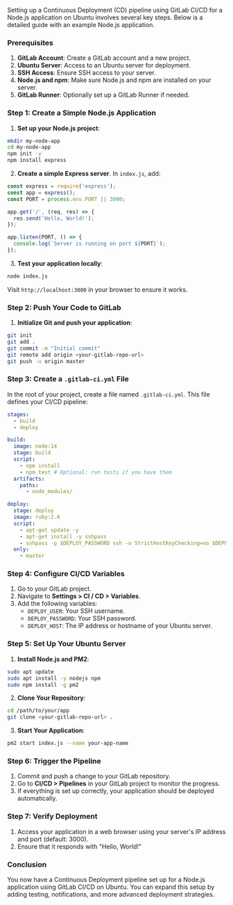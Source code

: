 
Setting up a Continuous Deployment (CD) pipeline using GitLab CI/CD for a Node.js application on Ubuntu involves several key steps. Below is a detailed guide with an example Node.js application.

### Prerequisites

1. **GitLab Account**: Create a GitLab account and a new project.
2. **Ubuntu Server**: Access to an Ubuntu server for deployment.
3. **SSH Access**: Ensure SSH access to your server.
4. **Node.js and npm**: Make sure Node.js and npm are installed on your server.
5. **GitLab Runner**: Optionally set up a GitLab Runner if needed.

### Step 1: Create a Simple Node.js Application

1. **Set up your Node.js project**:

```bash
mkdir my-node-app
cd my-node-app
npm init -y
npm install express
```

2. **Create a simple Express server**. In `index.js`, add:

```javascript
const express = require('express');
const app = express();
const PORT = process.env.PORT || 3000;

app.get('/', (req, res) => {
  res.send('Hello, World!');
});

app.listen(PORT, () => {
  console.log(`Server is running on port ${PORT}`);
});
```

3. **Test your application locally**:

```bash
node index.js
```

Visit `http://localhost:3000` in your browser to ensure it works.

### Step 2: Push Your Code to GitLab

1. **Initialize Git and push your application**:

```bash
git init
git add .
git commit -m "Initial commit"
git remote add origin <your-gitlab-repo-url>
git push -u origin master
```

### Step 3: Create a `.gitlab-ci.yml` File

In the root of your project, create a file named `.gitlab-ci.yml`. This file defines your CI/CD pipeline:

```yaml
stages:
  - build
  - deploy

build:
  image: node:14
  stage: build
  script:
    - npm install
    - npm test # Optional: run tests if you have them
  artifacts:
    paths:
      - node_modules/

deploy:
  stage: deploy
  image: ruby:2.6
  script:
    - apt-get update -y
    - apt-get install -y sshpass
    - sshpass -p $DEPLOY_PASSWORD ssh -o StrictHostKeyChecking=no $DEPLOY_USER@$DEPLOY_HOST "cd /path/to/your/app && git pull origin master && npm install && pm2 restart your-app-name || pm2 start index.js --name your-app-name"
  only:
    - master
```

### Step 4: Configure CI/CD Variables

1. Go to your GitLab project.
2. Navigate to **Settings > CI / CD > Variables**.
3. Add the following variables:
   - `DEPLOY_USER`: Your SSH username.
   - `DEPLOY_PASSWORD`: Your SSH password.
   - `DEPLOY_HOST`: The IP address or hostname of your Ubuntu server.

### Step 5: Set Up Your Ubuntu Server

1. **Install Node.js and PM2**:

```bash
sudo apt update
sudo apt install -y nodejs npm
sudo npm install -g pm2
```

2. **Clone Your Repository**:

```bash
cd /path/to/your/app
git clone <your-gitlab-repo-url> .
```

3. **Start Your Application**:

```bash
pm2 start index.js --name your-app-name
```

### Step 6: Trigger the Pipeline

1. Commit and push a change to your GitLab repository.
2. Go to **CI/CD > Pipelines** in your GitLab project to monitor the progress.
3. If everything is set up correctly, your application should be deployed automatically.

### Step 7: Verify Deployment

1. Access your application in a web browser using your server's IP address and port (default: 3000).
2. Ensure that it responds with "Hello, World!"

### Conclusion

You now have a Continuous Deployment pipeline set up for a Node.js application using GitLab CI/CD on Ubuntu. You can expand this setup by adding testing, notifications, and more advanced deployment strategies.
